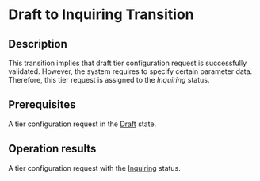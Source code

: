 # Draft to Inquiring Transition
## Description
This transition implies that draft tier configuration request is successfully validated. However, the system requires to specify certain parameter data. Therefore, this tier request is assigned to the *Inquiring* status.
## Prerequisites
A tier configuration request in the [Draft](s-a-draft.html) state.
## Operation results
A tier configuration request with the [Inquiring](s-d-inquiring.html) status.
